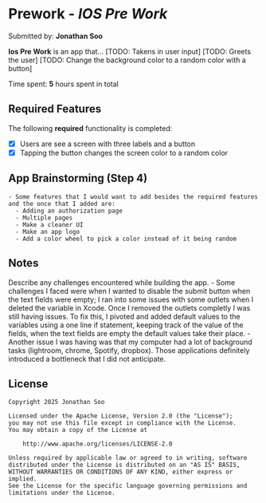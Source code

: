 # Prework - *IOS Pre Work*

Submitted by: **Jonathan Soo**

**Ios Pre Work** is an app that... 
[TODO: Takens in user input]
[TODO: Greets the user]
[TODO: Change the background color to a random color with a button]
 

Time spent: **5** hours spent in total

## Required Features

The following **required** functionality is completed:

- [x] Users are see a screen with three labels and a button
- [x] Tapping the button changes the screen color to a random color

## App Brainstorming (Step 4)
    - Some features that I would want to add besides the required features and the once that I added are:
      - Adding an authorization page
      - Multiple pages
      - Make a cleaner UI
      - Make an app logo
      - Add a color wheel to pick a color instead of it being random
## Notes

Describe any challenges encountered while building the app.
    - Some challenges I faced were when I wanted to disable the submit button when the text fields were empty; I ran into some issues with some outlets when I deleted the variable in Xcode. Once I removed the outlets completly I was still having issues. To fix this, I pivoted and added default values to the variables using a one line if statement, keeping track of the value of the fields, when the text fields are empty the default values take their place.
    -  Another issue I was having was that my computer had a lot of background tasks (lightroom, chrome, Spotify, dropbox). Those applications definitely introduced a bottleneck that I did not anticipate.

## License

    Copyright 2025 Jonathan Soo

    Licensed under the Apache License, Version 2.0 (the "License");
    you may not use this file except in compliance with the License.
    You may obtain a copy of the License at

        http://www.apache.org/licenses/LICENSE-2.0

    Unless required by applicable law or agreed to in writing, software
    distributed under the License is distributed on an "AS IS" BASIS,
    WITHOUT WARRANTIES OR CONDITIONS OF ANY KIND, either express or implied.
    See the License for the specific language governing permissions and
    limitations under the License.
